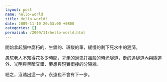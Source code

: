 ```yaml
---  
layout: post  
name: hello-world  
title: Hello world!  
date: 2009-11-10 20:53:00 +0800  
categories: []  
permalink: /2009/11/hello-world.html  
---  
```

開始拿起腦中腐朽的、生鏽的、斑駁的筆，緩慢的劃下死水中的漣漪。  
    
愚駝老人不知得花多少時間，才走的過鬼打牆般的時光隧道，走的過隧道內與隧道外、光明與黑暗交錯、夢想與現實銜接的分隔線。  
    
總之，沒踏出這一步，永遠也不會有下一步。
